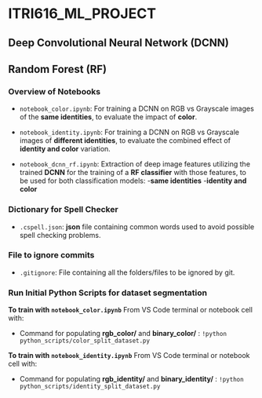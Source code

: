 # ITRI616_ML_PROJECT


## Deep Convolutional Neural Network (DCNN)
## Random Forest (RF)

### Overview of Notebooks

- `notebook_color.ipynb`: 
  For training a DCNN on RGB vs Grayscale images of the **same identities**, to evaluate the impact of **color**.
  
- `notebook_identity.ipynb`: 
  For training a DCNN on RGB vs Grayscale images of **different identities**, to evaluate the combined effect of **identity and color** variation.

- `notebook_dcnn_rf.ipynb`: 
  Extraction of deep image features utilizing the trained **DCNN** for the training of a **RF classifier** with those features, to be used for both classification models:
    -**same identities**
    -**identity and color**

### Dictionary for Spell Checker

- `.cspell.json`:
  **json** file containing common words used to avoid possible spell checking problems.

### File to ignore commits

- `.gitignore`:
  File containing all the folders/files to be ignored by git.

### Run Initial Python Scripts for dataset segmentation

 **To train with `notebook_color.ipynb`** 
From VS Code terminal or notebook cell with:
- Command for populating **rgb_color/** and **binary_color/** : `!python python_scripts/color_split_dataset.py`

 **To train with `notebook_identity.ipynb`** 
From VS Code terminal or notebook cell with:
- Command for populating **rgb_identity/** and **binary_identity/** : `!python python_scripts/identity_split_dataset.py`